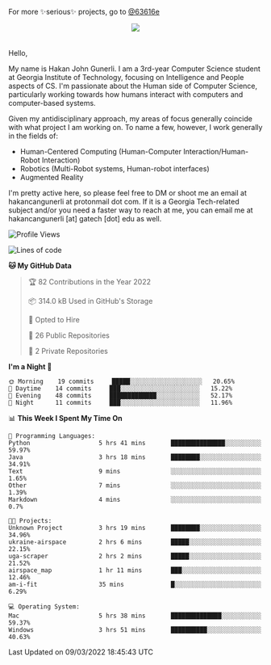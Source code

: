 For more ✨serious✨ projects, go to [@63616e](https://github.com/63616e)

<div> 
<center> <img src="https://gist.githubusercontent.com/hakancangunerli/80137ecc5d849c99c01262a70f0efce0/raw/c08047c6881a89ff5eff068b4e9a64bc49438c7f/ye.png"/>
 </center>

</div>
<br>
<br>
Hello,

My name is Hakan John Gunerli. I am a 3rd-year Computer Science student at Georgia Institute of Technology, focusing on Intelligence and People aspects of CS. I'm passionate about the Human side of Computer Science, particularly working towards how humans interact with computers and computer-based systems.


Given my antidisciplinary approach, my areas of focus generally coincide with what project I am working on. To name a few, however, I work generally in the fields of:

- Human-Centered Computing (Human-Computer Interaction/Human-Robot Interaction) 
- Robotics (Multi-Robot systems, Human-robot interfaces)
- Augmented Reality



I'm pretty active here, so please feel free to DM or shoot me an email at hakancangunerli at protonmail dot com. If it is a Georgia Tech-related subject and/or you need a faster way to reach at me, you can email me at hakancangunerli [at] gatech [dot] edu as well.

 </div>
 
 </div>


<!--START_SECTION:waka-->
![Profile Views](http://img.shields.io/badge/Profile%20Views-1-blue)

![Lines of code](https://img.shields.io/badge/From%20Hello%20World%20I%27ve%20Written-172%20Thousand%20lines%20of%20code-blue)

**🐱 My GitHub Data** 

> 🏆 82 Contributions in the Year 2022
 > 
> 📦 314.0 kB Used in GitHub's Storage 
 > 
> 💼 Opted to Hire
 > 
> 📜 26 Public Repositories 
 > 
> 🔑 2 Private Repositories  
 > 
**I'm a Night 🦉** 

```text
🌞 Morning    19 commits     █████░░░░░░░░░░░░░░░░░░░░   20.65% 
🌆 Daytime    14 commits     ███░░░░░░░░░░░░░░░░░░░░░░   15.22% 
🌃 Evening    48 commits     █████████████░░░░░░░░░░░░   52.17% 
🌙 Night      11 commits     ███░░░░░░░░░░░░░░░░░░░░░░   11.96%

```


📊 **This Week I Spent My Time On** 

```text
💬 Programming Languages: 
Python                   5 hrs 41 mins       ███████████████░░░░░░░░░░   59.97% 
Java                     3 hrs 18 mins       ████████░░░░░░░░░░░░░░░░░   34.91% 
Text                     9 mins              ░░░░░░░░░░░░░░░░░░░░░░░░░   1.65% 
Other                    7 mins              ░░░░░░░░░░░░░░░░░░░░░░░░░   1.39% 
Markdown                 4 mins              ░░░░░░░░░░░░░░░░░░░░░░░░░   0.7%

🐱‍💻 Projects: 
Unknown Project          3 hrs 19 mins       ████████░░░░░░░░░░░░░░░░░   34.96% 
ukraine-airspace         2 hrs 6 mins        █████░░░░░░░░░░░░░░░░░░░░   22.15% 
uga-scraper              2 hrs 2 mins        █████░░░░░░░░░░░░░░░░░░░░   21.52% 
airspace_map             1 hr 11 mins        ███░░░░░░░░░░░░░░░░░░░░░░   12.46% 
am-i-fit                 35 mins             █░░░░░░░░░░░░░░░░░░░░░░░░   6.29%

💻 Operating System: 
Mac                      5 hrs 38 mins       ██████████████░░░░░░░░░░░   59.37% 
Windows                  3 hrs 51 mins       ██████████░░░░░░░░░░░░░░░   40.63%

```


 Last Updated on 09/03/2022 18:45:43 UTC
<!--END_SECTION:waka-->


